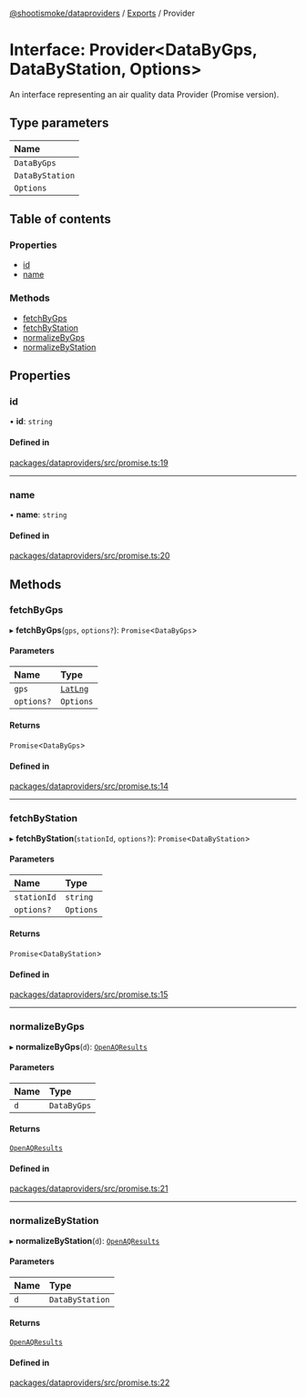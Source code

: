 [@shootismoke/dataproviders](../README.md) / [Exports](../modules.md) / Provider

# Interface: Provider<DataByGps, DataByStation, Options\>

An interface representing an air quality data Provider (Promise version).

## Type parameters

| Name |
| :------ |
| `DataByGps` |
| `DataByStation` |
| `Options` |

## Table of contents

### Properties

- [id](Provider.md#id)
- [name](Provider.md#name)

### Methods

- [fetchByGps](Provider.md#fetchbygps)
- [fetchByStation](Provider.md#fetchbystation)
- [normalizeByGps](Provider.md#normalizebygps)
- [normalizeByStation](Provider.md#normalizebystation)

## Properties

### id

• **id**: `string`

#### Defined in

[packages/dataproviders/src/promise.ts:19](https://github.com/shootismoke/common//blob/dff4dfe/packages/dataproviders/src/promise.ts#L19)

___

### name

• **name**: `string`

#### Defined in

[packages/dataproviders/src/promise.ts:20](https://github.com/shootismoke/common//blob/dff4dfe/packages/dataproviders/src/promise.ts#L20)

## Methods

### fetchByGps

▸ **fetchByGps**(`gps`, `options?`): `Promise`<`DataByGps`\>

#### Parameters

| Name | Type |
| :------ | :------ |
| `gps` | [`LatLng`](LatLng.md) |
| `options?` | `Options` |

#### Returns

`Promise`<`DataByGps`\>

#### Defined in

[packages/dataproviders/src/promise.ts:14](https://github.com/shootismoke/common//blob/dff4dfe/packages/dataproviders/src/promise.ts#L14)

___

### fetchByStation

▸ **fetchByStation**(`stationId`, `options?`): `Promise`<`DataByStation`\>

#### Parameters

| Name | Type |
| :------ | :------ |
| `stationId` | `string` |
| `options?` | `Options` |

#### Returns

`Promise`<`DataByStation`\>

#### Defined in

[packages/dataproviders/src/promise.ts:15](https://github.com/shootismoke/common//blob/dff4dfe/packages/dataproviders/src/promise.ts#L15)

___

### normalizeByGps

▸ **normalizeByGps**(`d`): [`OpenAQResults`](../modules.md#openaqresults)

#### Parameters

| Name | Type |
| :------ | :------ |
| `d` | `DataByGps` |

#### Returns

[`OpenAQResults`](../modules.md#openaqresults)

#### Defined in

[packages/dataproviders/src/promise.ts:21](https://github.com/shootismoke/common//blob/dff4dfe/packages/dataproviders/src/promise.ts#L21)

___

### normalizeByStation

▸ **normalizeByStation**(`d`): [`OpenAQResults`](../modules.md#openaqresults)

#### Parameters

| Name | Type |
| :------ | :------ |
| `d` | `DataByStation` |

#### Returns

[`OpenAQResults`](../modules.md#openaqresults)

#### Defined in

[packages/dataproviders/src/promise.ts:22](https://github.com/shootismoke/common//blob/dff4dfe/packages/dataproviders/src/promise.ts#L22)
